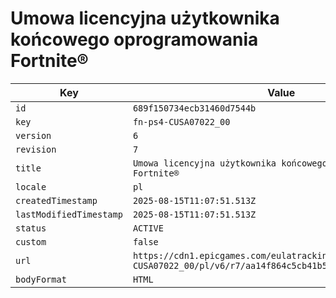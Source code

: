 # Umowa licencyjna użytkownika końcowego oprogramowania Fortnite®

| Key | Value |
| --- | ----- |
| `id` | `689f150734ecb31460d7544b` |
| `key` | `fn-ps4-CUSA07022_00` |
| `version` | `6` |
| `revision` | `7` |
| `title` | `Umowa licencyjna użytkownika końcowego oprogramowania Fortnite®` |
| `locale` | `pl` |
| `createdTimestamp` | `2025-08-15T11:07:51.513Z` |
| `lastModifiedTimestamp` | `2025-08-15T11:07:51.513Z` |
| `status` | `ACTIVE` |
| `custom` | `false` |
| `url` | `https://cdn1.epicgames.com/eulatracking-download/fn-ps4-CUSA07022_00/pl/v6/r7/aa14f864c5cb41b52b7fecc4dbd40f22.pdf` |
| `bodyFormat` | `HTML` |

